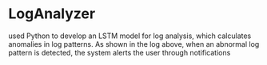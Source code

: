 # LogAnalyzer
used Python to develop an LSTM model for log analysis, which  calculates anomalies in log patterns. As shown in the log above,  when an abnormal log pattern is detected, the system alerts the  user through notifications
